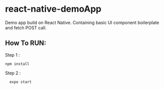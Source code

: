 # react-native-demoApp
Demo app build on React Native. Containing basic UI component boilerplate and fetch POST call.

## How To RUN: 

Step 1 :
```
npm install
```

Step 2 :
```
  expo start
```
